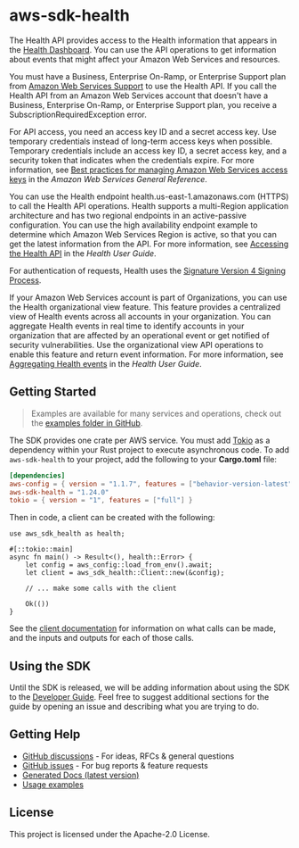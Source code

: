 # aws-sdk-health

The Health API provides access to the Health information that appears in the [Health Dashboard](https://health.aws.amazon.com/health/home). You can use the API operations to get information about events that might affect your Amazon Web Services and resources.

You must have a Business, Enterprise On-Ramp, or Enterprise Support plan from [Amazon Web Services Support](http://aws.amazon.com/premiumsupport/) to use the Health API. If you call the Health API from an Amazon Web Services account that doesn't have a Business, Enterprise On-Ramp, or Enterprise Support plan, you receive a SubscriptionRequiredException error.

For API access, you need an access key ID and a secret access key. Use temporary credentials instead of long-term access keys when possible. Temporary credentials include an access key ID, a secret access key, and a security token that indicates when the credentials expire. For more information, see [Best practices for managing Amazon Web Services access keys](https://docs.aws.amazon.com/general/latest/gr/aws-access-keys-best-practices.html) in the _Amazon Web Services General Reference_.

You can use the Health endpoint health.us-east-1.amazonaws.com (HTTPS) to call the Health API operations. Health supports a multi-Region application architecture and has two regional endpoints in an active-passive configuration. You can use the high availability endpoint example to determine which Amazon Web Services Region is active, so that you can get the latest information from the API. For more information, see [Accessing the Health API](https://docs.aws.amazon.com/health/latest/ug/health-api.html) in the _Health User Guide_.

For authentication of requests, Health uses the [Signature Version 4 Signing Process](https://docs.aws.amazon.com/general/latest/gr/signature-version-4.html).

If your Amazon Web Services account is part of Organizations, you can use the Health organizational view feature. This feature provides a centralized view of Health events across all accounts in your organization. You can aggregate Health events in real time to identify accounts in your organization that are affected by an operational event or get notified of security vulnerabilities. Use the organizational view API operations to enable this feature and return event information. For more information, see [Aggregating Health events](https://docs.aws.amazon.com/health/latest/ug/aggregate-events.html) in the _Health User Guide_.

## Getting Started

> Examples are available for many services and operations, check out the
> [examples folder in GitHub](https://github.com/awslabs/aws-sdk-rust/tree/main/examples).

The SDK provides one crate per AWS service. You must add [Tokio](https://crates.io/crates/tokio)
as a dependency within your Rust project to execute asynchronous code. To add `aws-sdk-health` to
your project, add the following to your **Cargo.toml** file:

```toml
[dependencies]
aws-config = { version = "1.1.7", features = ["behavior-version-latest"] }
aws-sdk-health = "1.24.0"
tokio = { version = "1", features = ["full"] }
```

Then in code, a client can be created with the following:

```rust,no_run
use aws_sdk_health as health;

#[::tokio::main]
async fn main() -> Result<(), health::Error> {
    let config = aws_config::load_from_env().await;
    let client = aws_sdk_health::Client::new(&config);

    // ... make some calls with the client

    Ok(())
}
```

See the [client documentation](https://docs.rs/aws-sdk-health/latest/aws_sdk_health/client/struct.Client.html)
for information on what calls can be made, and the inputs and outputs for each of those calls.

## Using the SDK

Until the SDK is released, we will be adding information about using the SDK to the
[Developer Guide](https://docs.aws.amazon.com/sdk-for-rust/latest/dg/welcome.html). Feel free to suggest
additional sections for the guide by opening an issue and describing what you are trying to do.

## Getting Help

* [GitHub discussions](https://github.com/awslabs/aws-sdk-rust/discussions) - For ideas, RFCs & general questions
* [GitHub issues](https://github.com/awslabs/aws-sdk-rust/issues/new/choose) - For bug reports & feature requests
* [Generated Docs (latest version)](https://awslabs.github.io/aws-sdk-rust/)
* [Usage examples](https://github.com/awslabs/aws-sdk-rust/tree/main/examples)

## License

This project is licensed under the Apache-2.0 License.


